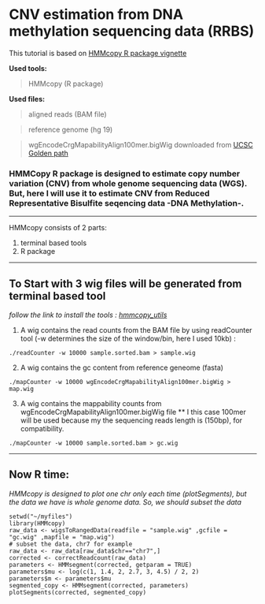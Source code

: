 # CNV estimation from DNA methylation sequencing data (RRBS)

This tutorial is based on [HMMcopy R package vignette](https://www.bioconductor.org/packages/release/bioc/html/HMMcopy.html)

**Used tools:**
> HMMcopy (R package)

**Used files:** 
> aligned reads (BAM file)

> reference genome (hg 19)
 
> wgEncodeCrgMapabilityAlign100mer.bigWig downloaded from [UCSC Golden path](http://hgdownload.cse.ucsc.edu/goldenpath/hg19/encodeDCC/wgEncodeMapability/)
           
           
### HMMCopy R package is designed to estimate copy number variation (CNV) from whole genome sequencing data (WGS). But, here I will use it to estimate CNV from Reduced Representative Bisulfite seqencing data -DNA Methylation-.
****************

HMMcopy consists of 2 parts:
1. terminal based tools
2. R package
**************

## To Start with 3 wig files will be generated from terminal based tool
*follow the link to install the tools : [hmmcopy_utils](https://github.com/shahcompbio/hmmcopy_utils)*

1. A wig contains the read counts from the BAM file by using readCounter tool (-w determines the size of the window/bin, here I used 10kb) :
```
./readCounter -w 10000 sample.sorted.bam > sample.wig
```
2. A wig contains the gc content from reference geneome (fasta)
```
./mapCounter -w 10000 wgEncodeCrgMapabilityAlign100mer.bigWig > map.wig
```
3. A wig contains the mappability counts from wgEncodeCrgMapabilityAlign100mer.bigWig file 
** I this case 100mer will be used because my the sequencing reads length is (150bp), for compatibility.
```
./mapCounter -w 10000 sample.sorted.bam > gc.wig
```
********
## Now R time:
*HMMcopy is designed to plot one chr only each time (plotSegments), but the data we have is whole genome data. So, we should subset the data*
```
setwd("~/myfiles")
library(HMMcopy)
raw_data <- wigsToRangedData(readfile = "sample.wig" ,gcfile = "gc.wig" ,mapfile = "map.wig")
# subset the data, chr7 for example
raw_data <- raw_data[raw_data$chr=="chr7",]
corrected <- correctReadcount(raw_data)
parameters <- HMMsegment(corrected, getparam = TRUE) 
parameters$mu <- log(c(1, 1.4, 2, 2.7, 3, 4.5) / 2, 2)
parameters$m <- parameters$mu
segmented_copy <- HMMsegment(corrected, parameters)
plotSegments(corrected, segmented_copy)
```




